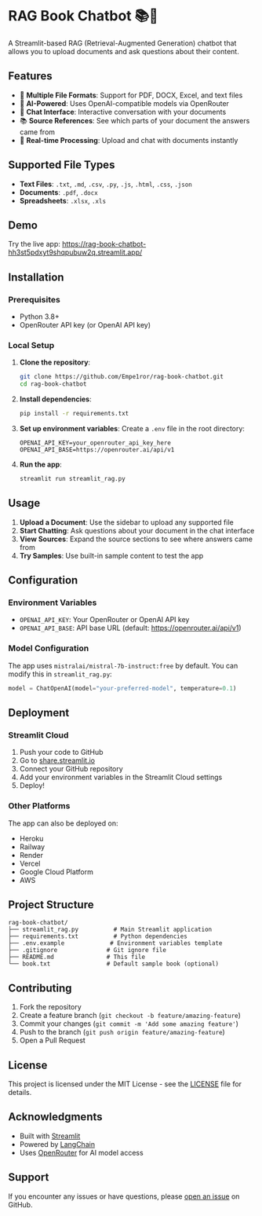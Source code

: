 # RAG Book Chatbot 📚🤖

A Streamlit-based RAG (Retrieval-Augmented Generation) chatbot that allows you to upload documents and ask questions about their content.

## Features

- 📄 **Multiple File Formats**: Support for PDF, DOCX, Excel, and text files
- 🤖 **AI-Powered**: Uses OpenAI-compatible models via OpenRouter
- 💬 **Chat Interface**: Interactive conversation with your documents
- 📚 **Source References**: See which parts of your document the answers came from
- 🔄 **Real-time Processing**: Upload and chat with documents instantly

## Supported File Types

- **Text Files**: `.txt`, `.md`, `.csv`, `.py`, `.js`, `.html`, `.css`, `.json`
- **Documents**: `.pdf`, `.docx`
- **Spreadsheets**: `.xlsx`, `.xls`

## Demo

Try the live app: https://rag-book-chatbot-hh3st5pdxyt9shqpubuw2q.streamlit.app/

## Installation

### Prerequisites

- Python 3.8+
- OpenRouter API key (or OpenAI API key)

### Local Setup

1. **Clone the repository**:
   ```bash
   git clone https://github.com/Empe1ror/rag-book-chatbot.git
   cd rag-book-chatbot
   ```

2. **Install dependencies**:
   ```bash
   pip install -r requirements.txt
   ```

3. **Set up environment variables**:
   Create a `.env` file in the root directory:
   ```env
   OPENAI_API_KEY=your_openrouter_api_key_here
   OPENAI_API_BASE=https://openrouter.ai/api/v1
   ```

4. **Run the app**:
   ```bash
   streamlit run streamlit_rag.py
   ```

## Usage

1. **Upload a Document**: Use the sidebar to upload any supported file
2. **Start Chatting**: Ask questions about your document in the chat interface
3. **View Sources**: Expand the source sections to see where answers came from
4. **Try Samples**: Use built-in sample content to test the app

## Configuration

### Environment Variables

- `OPENAI_API_KEY`: Your OpenRouter or OpenAI API key
- `OPENAI_API_BASE`: API base URL (default: https://openrouter.ai/api/v1)

### Model Configuration

The app uses `mistralai/mistral-7b-instruct:free` by default. You can modify this in `streamlit_rag.py`:

```python
model = ChatOpenAI(model="your-preferred-model", temperature=0.1)
```

## Deployment

### Streamlit Cloud

1. Push your code to GitHub
2. Go to [share.streamlit.io](https://share.streamlit.io)
3. Connect your GitHub repository
4. Add your environment variables in the Streamlit Cloud settings
5. Deploy!

### Other Platforms

The app can also be deployed on:
- Heroku
- Railway
- Render
- Vercel
- Google Cloud Platform
- AWS

## Project Structure

```
rag-book-chatbot/
├── streamlit_rag.py          # Main Streamlit application
├── requirements.txt          # Python dependencies
├── .env.example             # Environment variables template
├── .gitignore              # Git ignore file
├── README.md               # This file
└── book.txt                # Default sample book (optional)
```

## Contributing

1. Fork the repository
2. Create a feature branch (`git checkout -b feature/amazing-feature`)
3. Commit your changes (`git commit -m 'Add some amazing feature'`)
4. Push to the branch (`git push origin feature/amazing-feature`)
5. Open a Pull Request

## License

This project is licensed under the MIT License - see the [LICENSE](LICENSE) file for details.

## Acknowledgments

- Built with [Streamlit](https://streamlit.io/)
- Powered by [LangChain](https://langchain.com/)
- Uses [OpenRouter](https://openrouter.ai/) for AI model access

## Support

If you encounter any issues or have questions, please [open an issue](https://github.com/yourusername/rag-book-chatbot/issues) on GitHub.

